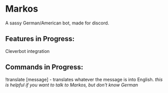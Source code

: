 # Markos
A sassy German/American bot, made for discord. 


## Features in Progress:

Cleverbot integration


## Commands in Progress: 

!translate [message] - translates whatever the message is into English. *this is helpful if you want to talk to Markos, but don't know German*



